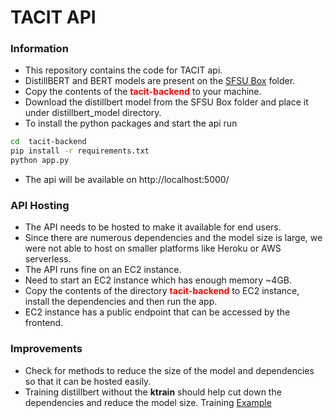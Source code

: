 # TACIT API

### Information
* This repository contains the code for TACIT api.
* DistillBERT and BERT models are present on the [SFSU Box](https://sfsu.app.box.com/folder/131399945083) folder. 
* Copy the contents of the <strong style="color:red;">tacit-backend</strong> to your machine.
* Download the distillbert model from the SFSU Box folder and place it under distillbert_model directory.
* To install the python packages and start the api run
```bash
cd  tacit-backend
pip install -r requirements.txt
python app.py
```
* The api will be available on http://localhost:5000/

### API Hosting
* The API needs to be hosted to make it available for end users.
* Since there are numerous dependencies and the model size is large, we were not able to host on smaller platforms like Heroku or AWS serverless.
* The API runs fine on an EC2 instance.
* Need to start an EC2 instance which has enough memory ~4GB.
* Copy the contents of the directory <strong style="color:red;">tacit-backend</strong> to EC2 instance, install the dependencies and then run the app. 
* EC2 instance has a public endpoint that can be accessed by the frontend.

### Improvements
* Check for methods to reduce the size of the model and dependencies so that it can be hosted easily.
* Training distillbert without the **ktrain** should help cut down the dependencies and reduce the model size. Training [Example](https://towardsdatascience.com/fine-tuning-hugging-face-model-with-custom-dataset-82b8092f5333)
